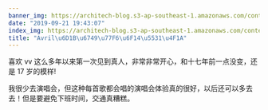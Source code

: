 ```yaml
---
banner_img: https://architech-blog.s3-ap-southeast-1.amazonaws.com/content/images/2019/09/643580.jpg
date: "2019-09-21 19:43:07"
index_img: https://architech-blog.s3-ap-southeast-1.amazonaws.com/content/images/2019/09/643580.jpg
title: "Avril\u6D1B\u6749\u77F6\u6F14\u5531\u4F1A"
---
```


喜欢 vv 这么多年以来第一次见到真人，非常非常开心，和十七年前一点没变，还是 17 岁的模样!

我很少去演唱会，但这种每首歌都会唱的演唱会体验真的很好，以后还可以多去去！但是要避免下班时间，交通真糟糕。
